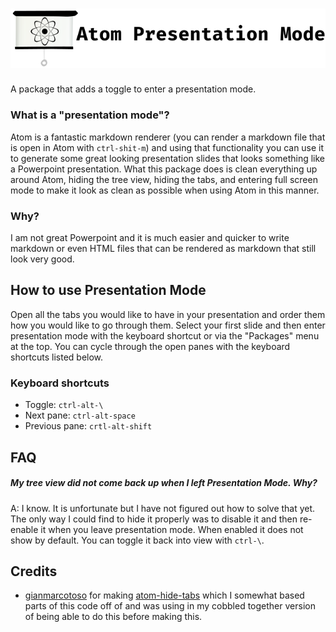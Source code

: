 # ![atom-presentation-mode-header](logo/atom-presentation-mode-header.png)

A package that adds a toggle to enter a presentation mode.

### What is a "presentation mode"?
Atom is a fantastic markdown renderer (you can render a markdown file that is open in Atom with `ctrl-shit-m`) and using that functionality you can use it to generate some great looking presentation slides that looks something like a Powerpoint presentation. What this package does is clean everything up around Atom, hiding the tree view, hiding the tabs, and entering full screen mode to make it look as clean as possible when using Atom in this manner.

### Why?
I am not great Powerpoint and it is much easier and quicker to write markdown or even HTML files that can be rendered as markdown that still look very good.

## How to use Presentation Mode
Open all the tabs you would like to have in your presentation and order them how you would like to go through them. Select your first slide and then enter presentation mode with the keyboard shortcut or via the "Packages" menu at the top. You can cycle through the open panes with the keyboard shortcuts listed below.

### Keyboard shortcuts
- Toggle: `ctrl-alt-\`
- Next pane: `ctrl-alt-space`
- Previous pane: `crtl-alt-shift`

## FAQ
##### My tree view did not come back up when I left Presentation Mode. Why?
A: I know. It is unfortunate but I have not figured out how to solve that yet. The only way I could find to hide it properly was to disable it and then re-enable it when you leave presentation mode. When enabled it does not show by default. You can toggle it back into view with `ctrl-\`.

## Credits
- [gianmarcotoso](https://atom.io/users/gianmarcotoso) for making [atom-hide-tabs](https://atom.io/packages/atom-hide-tabs) which I somewhat based parts of this code off of and was using in my cobbled together version of being able to do this before making this.
